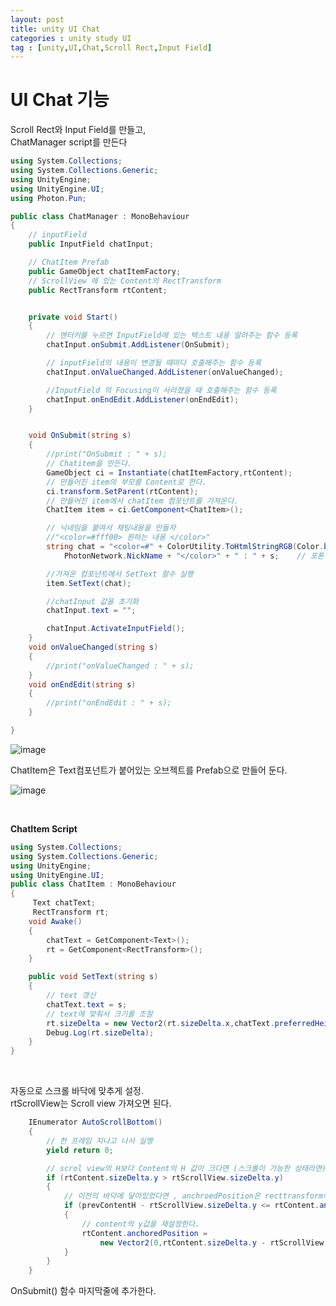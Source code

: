 ```yaml
---
layout: post
title: unity UI Chat
categories : unity study UI
tag : [unity,UI,Chat,Scroll Rect,Input Field]
---
```


# UI Chat 기능

Scroll Rect와 Input Field를 만들고,   
ChatManager script를 만든다

```c#
using System.Collections;
using System.Collections.Generic;
using UnityEngine;
using UnityEngine.UI;
using Photon.Pun;

public class ChatManager : MonoBehaviour
{
    // inputField
    public InputField chatInput;

    // ChatItem Prefab
    public GameObject chatItemFactory;
    // ScrollView 에 있는 Content의 RectTransform
    public RectTransform rtContent;


    private void Start()
    {
        // 엔터키를 누르면 InputField에 있는 텍스트 내용 알려주는 함수 등록 
        chatInput.onSubmit.AddListener(OnSubmit);

        // inputField의 내용이 변경될 때마다 호출해주는 함수 등록
        chatInput.onValueChanged.AddListener(onValueChanged);

        //InputField 의 Focusing이 사라졌을 때 호출해주는 함수 등록 
        chatInput.onEndEdit.AddListener(onEndEdit);
    }


    void OnSubmit(string s)
    {
        //print("OnSubmit : " + s);
        // Chatitem을 만든다.
        GameObject ci = Instantiate(chatItemFactory,rtContent);
        // 만들어진 item의 부모를 Content로 한다.
        ci.transform.SetParent(rtContent);
        // 만들어진 item에서 chatItem 컴포넌트를 가져온다.
        ChatItem item = ci.GetComponent<ChatItem>();

        // 닉네임을 붙여서 채팅내용을 만들자
        //"<color=#fff00> 원하는 내용 </color>"
        string chat = "<color=#" + ColorUtility.ToHtmlStringRGB(Color.blue) + ">" +
            PhotonNetwork.NickName + "</color>" + " : " + s;    // 포톤 통신을 위한 닉네임.   

        //가져온 컴포넌트에서 SetText 함수 실행
        item.SetText(chat);

        //chatInput 값을 초기화
        chatInput.text = "";

        chatInput.ActivateInputField();
    }
    void onValueChanged(string s)
    {
        //print("onValueChanged : " + s);
    }
    void onEndEdit(string s)
    {
        //print("onEndEdit : " + s);
    }

}


```

![image](https://github.com/kcheee/kcheee/assets/86779278/b598ce73-e94a-4c81-8207-eff473ece801)

ChatItem은 Text컴포넌트가 붙어있는 오브젝트를 Prefab으로 만들어 둔다.   


![image](https://github.com/kcheee/kcheee/assets/86779278/3c5cbd27-2338-46e9-8e90-0261300c627a)   


<br/>   

**ChatItem Script**
```c#
using System.Collections;
using System.Collections.Generic;
using UnityEngine;
using UnityEngine.UI;
public class ChatItem : MonoBehaviour
{
     Text chatText;
     RectTransform rt;
    void Awake()
    {
        chatText = GetComponent<Text>();
        rt = GetComponent<RectTransform>();
    }

    public void SetText(string s)
    {
        // text 갱신
        chatText.text = s;
        // text에 맞춰서 크기를 조절
        rt.sizeDelta = new Vector2(rt.sizeDelta.x,chatText.preferredHeight);
        Debug.Log(rt.sizeDelta);
    }
}
```   

<br/>   


자동으로 스크롤 바닥에 맞추게 설정.   
rtScrollView는 Scroll view 가져오면 된다.
```c#
    IEnumerator AutoScrollBottom()
    {
        // 한 프레임 지나고 나서 실행
        yield return 0;

        // scrol view의 H보다 Content의 H 값이 크다면 (스크롤이 가능한 상태라면)
        if (rtContent.sizeDelta.y > rtScrollView.sizeDelta.y)
        {
            // 이전의 바닥에 닿아있었다면 , anchroedPosition은 recttransform에서 사용하는 값
            if (prevContentH - rtScrollView.sizeDelta.y <= rtContent.anchoredPosition.y)
            {
                // content의 y값을 재설정한다.
                rtContent.anchoredPosition =
                    new Vector2(0,rtContent.sizeDelta.y - rtScrollView.sizeDelta.y);
            }
        }
    }

```

OnSubmit() 함수 마지막줄에 추가한다.









